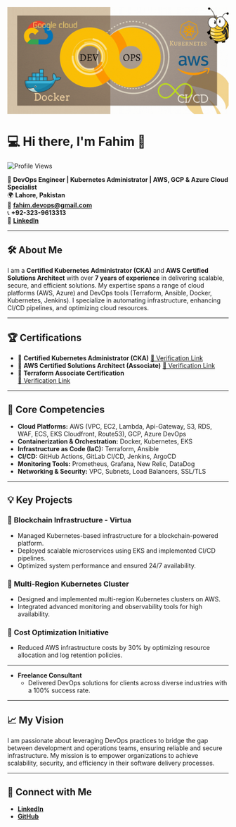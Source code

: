 ![DevOps GIF](assets/devops.gif)

# 💻 Hi there, I'm Fahim 👋

![Profile Views](https://komarev.com/ghpvc/?username=fahim-ur-rehman&color=blue) 

🚀 **DevOps Engineer | Kubernetes Administrator | AWS, GCP & Azure Cloud Specialist**  
🌍 **Lahore, Pakistan**  
📧 **[fahim.devops@gmail.com](mailto:fahim.devops@gmail.com)**  
📞 **+92-323-9613313**  
🔗 **[LinkedIn](https://linkedin.com/in/fahim-ur-rehman)**  

---

## 🛠️ **About Me**  
I am a **Certified Kubernetes Administrator (CKA)** and **AWS Certified Solutions Architect** with over **7 years of experience** in delivering scalable, secure, and efficient solutions. My expertise spans a range of cloud platforms (AWS, Azure) and DevOps tools (Terraform, Ansible, Docker, Kubernetes, Jenkins). I specialize in automating infrastructure, enhancing CI/CD pipelines, and optimizing cloud resources.  

---

## 🏆 **Certifications**  
- 🏅 **Certified Kubernetes Administrator (CKA)**
    [🔗 Verification Link](https://www.credly.com/badges/ec2f4381-6081-4c9d-9a05-163d3b7a3d75/public_url)
- 🏅 **AWS Certified Solutions Architect (Associate)**
    [🔗 Verification Link](https://www.credly.com/badges/a68c10dc-7eff-4055-9170-2e8e9e063be7/public_url)  
- 🏅 **Terraform Associate Certification**  
    [🔗 Verification Link](https://www.credly.com/badges/1ce4f4d3-6e45-404c-a93e-b1e49db48024/public_url)  

---

## 🔧 **Core Competencies**  
- **Cloud Platforms:** AWS (VPC, EC2, Lambda, Api-Gateway, S3, RDS, WAF, ECS, EKS Cloudfront, Route53), GCP, Azure DevOps
- **Containerization & Orchestration:** Docker, Kubernetes, EKS
- **Infrastructure as Code (IaC):** Terraform, Ansible  
- **CI/CD:** GitHub Actions, GitLab CI/CD, Jenkins, ArgoCD
- **Monitoring Tools:** Prometheus, Grafana, New Relic, DataDog  
- **Networking & Security:** VPC, Subnets, Load Balancers, SSL/TLS

---

## 💡 **Key Projects**  
### 🎯 **Blockchain Infrastructure - Virtua**  
- Managed Kubernetes-based infrastructure for a blockchain-powered platform.  
- Deployed scalable microservices using EKS and implemented CI/CD pipelines.  
- Optimized system performance and ensured 24/7 availability.  

### 🎯 **Multi-Region Kubernetes Cluster**  
- Designed and implemented multi-region Kubernetes clusters on AWS.  
- Integrated advanced monitoring and observability tools for high availability.  

### 🎯 **Cost Optimization Initiative**  
- Reduced AWS infrastructure costs by 30% by optimizing resource allocation and log retention policies.  

---

- **Freelance Consultant**  
  - Delivered DevOps solutions for clients across diverse industries with a 100% success rate.  

---

## 📈 **My Vision**  
I am passionate about leveraging DevOps practices to bridge the gap between development and operations teams, ensuring reliable and secure infrastructure. My mission is to empower organizations to achieve scalability, security, and efficiency in their software delivery processes.  

---

## 🔗 **Connect with Me**  
- **[LinkedIn](https://linkedin.com/in/fahim-ur-rehman)**  
- **[GitHub](https://github.com/fahim-devops)**  
